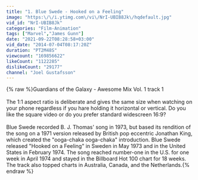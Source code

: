 ```yaml
---
title: "1. Blue Swede - Hooked on a Feeling"
image: "https:\/\/i.ytimg.com\/vi\/NrI-UBIB8Jk\/hqdefault.jpg"
vid_id: "NrI-UBIB8Jk"
categories: "Film-Animation"
tags: ["Marvel","James Gunn"]
date: "2021-09-22T08:28:58+03:00"
vid_date: "2014-07-04T08:17:20Z"
duration: "PT2M48S"
viewcount: "169856622"
likeCount: "1122285"
dislikeCount: "29177"
channel: "Joel Gustafsson"
---
```

{% raw %}Guardians of the Galaxy - Awesome Mix Vol. 1 track 1<br /><br />The 1:1 aspect ratio is deliberate and gives the same size when watching on your phone regardless if you hare holding it horizontal or vertical. Do you like the square video or do you prefer standard widescreen 16:9?<br /><br />Blue Swede recorded B. J. Thomas' song in 1973, but based its rendition of the song on a 1971 version released by British pop eccentric Jonathan King, which created the &quot;ooga-chaka ooga-chaka&quot; introduction. Blue Swede released &quot;Hooked on a Feeling&quot; in Sweden in May 1973 and in the United States in February 1974. The song reached number-one in the U.S. for one week in April 1974 and stayed in the Billboard Hot 100 chart for 18 weeks. The track also topped charts in Australia, Canada, and the Netherlands.{% endraw %}
